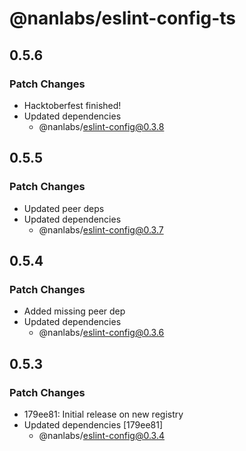 # @nanlabs/eslint-config-ts

## 0.5.6

### Patch Changes

- Hacktoberfest finished!
- Updated dependencies
  - @nanlabs/eslint-config@0.3.8

## 0.5.5

### Patch Changes

- Updated peer deps
- Updated dependencies
  - @nanlabs/eslint-config@0.3.7

## 0.5.4

### Patch Changes

- Added missing peer dep
- Updated dependencies
  - @nanlabs/eslint-config@0.3.6

## 0.5.3

### Patch Changes

- 179ee81: Initial release on new registry
- Updated dependencies [179ee81]
  - @nanlabs/eslint-config@0.3.4
